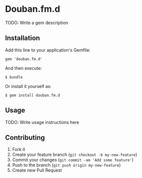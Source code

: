 # Douban.fm.d

TODO: Write a gem description

## Installation

Add this line to your application's Gemfile:

    gem 'douban.fm.d'

And then execute:

    $ bundle

Or install it yourself as:

    $ gem install douban.fm.d

## Usage

TODO: Write usage instructions here

## Contributing

1. Fork it
2. Create your feature branch (`git checkout -b my-new-feature`)
3. Commit your changes (`git commit -am 'Add some feature'`)
4. Push to the branch (`git push origin my-new-feature`)
5. Create new Pull Request
